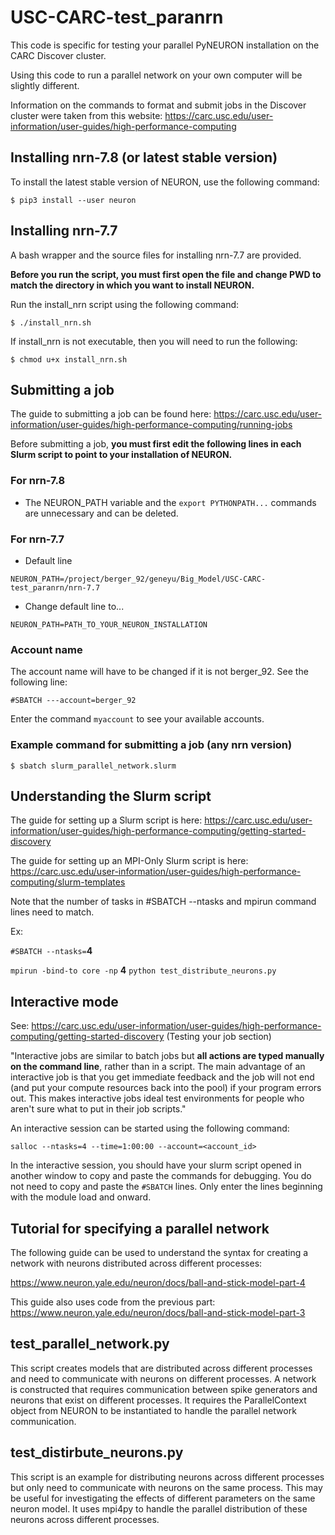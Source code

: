 # USC-CARC-test_paranrn

This code is specific for testing your parallel PyNEURON installation on the CARC Discover cluster. 

Using this code to run a parallel network on your own computer will be slightly different.

Information on the commands to format and submit jobs in the Discover cluster were taken from this website: https://carc.usc.edu/user-information/user-guides/high-performance-computing

## Installing nrn-7.8 (or latest stable version)
To install the latest stable version of NEURON, use the following command:

```
$ pip3 install --user neuron
```

## Installing nrn-7.7

A bash wrapper and the source files for installing nrn-7.7 are provided.

**Before you run the script, you must first open the file and change PWD to match the directory in which you want to install NEURON.**

Run the install_nrn script using the following command:

```
$ ./install_nrn.sh
```

If install_nrn is not executable, then you will need to run the following:

```
$ chmod u+x install_nrn.sh
```

## Submitting a job
The guide to submitting a job can be found here: https://carc.usc.edu/user-information/user-guides/high-performance-computing/running-jobs

Before submitting a job, **you must first edit the following lines in each Slurm script to point to your installation of NEURON.**

### For nrn-7.8
* The NEURON_PATH variable and the ```export PYTHONPATH...``` commands are unnecessary and can be deleted.

### For nrn-7.7
* Default line
```
NEURON_PATH=/project/berger_92/geneyu/Big_Model/USC-CARC-test_paranrn/nrn-7.7
```

* Change default line to...
```
NEURON_PATH=PATH_TO_YOUR_NEURON_INSTALLATION
```

### Account name
The account name will have to be changed if it is not berger_92. See the following line:
```
#SBATCH ---account=berger_92
```
Enter the command ```myaccount``` to see your available accounts.

### Example command for submitting a job (any nrn version)
```
$ sbatch slurm_parallel_network.slurm
```

## Understanding the Slurm script
The guide for setting up a Slurm script is here: https://carc.usc.edu/user-information/user-guides/high-performance-computing/getting-started-discovery

The guide for setting up an MPI-Only Slurm script is here: https://carc.usc.edu/user-information/user-guides/high-performance-computing/slurm-templates

Note that the number of tasks in #SBATCH --ntasks and mpirun command lines need to match.

Ex:

```#SBATCH --ntasks=```**4**

```mpirun -bind-to core -np``` **4** ```python test_distribute_neurons.py```

## Interactive mode
See: https://carc.usc.edu/user-information/user-guides/high-performance-computing/getting-started-discovery (Testing your job section)

"Interactive jobs are similar to batch jobs but **all actions are typed manually on the command line**, rather than in a script. The main advantage of an interactive job is that you get immediate feedback and the job will not end (and put your compute resources back into the pool) if your program errors out. This makes interactive jobs ideal test environments for people who aren't sure what to put in their job scripts."

An interactive session can be started using the following command:
```
salloc --ntasks=4 --time=1:00:00 --account=<account_id>
```

In the interactive session, you should have your slurm script opened in another window to copy and paste the commands for debugging. You do not need to copy and paste the ```#SBATCH``` lines. Only enter the lines beginning with the module load and onward.

## Tutorial for specifying a parallel network
The following guide can be used to understand the syntax for creating a network with neurons distributed across different processes:

https://www.neuron.yale.edu/neuron/docs/ball-and-stick-model-part-4

This guide also uses code from the previous part: https://www.neuron.yale.edu/neuron/docs/ball-and-stick-model-part-3

## test_parallel_network.py
This script creates models that are distributed across different processes and need to communicate with neurons on different processes. A network is constructed that requires communication between spike generators and neurons that exist on different processes. It requires the ParallelContext object from NEURON to be instantiated to handle the parallel network communication.

## test_distirbute_neurons.py
This script is an example for distributing neurons across different processes but only need to communicate with neurons on the same process. This may be useful for investigating the effects of different parameters on the same neuron model. It uses mpi4py to handle the parallel distribution of these neurons across different processes.
